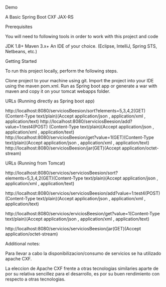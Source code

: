 Demo

A Basic Spring Boot CXF JAX-RS

Prerequisites

You will need to following tools in order to work with this project and code


JDK 1.8+
Maven 3.x+
An IDE of your choice. (Eclipse, IntelliJ, Spring STS, Netbeans, etc.)

Getting Started

To run this project locally, perform the following steps.

Clone project to your machine using git. 
Import the project into your IDE using the maven pom.xml.
Run as Spring boot app or generate a war with maven and copy it on your tomcat webapps folder.

URLs (Running directly as Spring boot app)

http://localhost:8080/serviciosBeesion/sort?elements=5,3,4,2(GET)(Content-Type  text/plain)(Accept application/json , application/xml , application/text)
http://localhost:8080/serviciosBeesion/add?value=1:test4(POST) (Content-Type  text/plain)(Accept application/json , application/xml , application/text)
http://localhost:8080/serviciosBeesion/get?value=1(GET)(Content-Type  text/plain)(Accept application/json , application/xml , application/text)
http://localhost:8080/serviciosBeesion/jar(GET)(Accept application/octet-stream)


URLs (Running from Tomcat)

http://localhost:8080/servicios/serviciosBeesion/sort?elements=5,3,4,2(GET)(Content-Type  text/plain)(Accept application/json , application/xml , application/text)

http://localhost:8080/servicios/serviciosBeesion/add?value=1:test4(POST)(Content-Type  text/plain)(Accept application/json , application/xml , application/text)

http://localhost:8080/servicios/erviciosBeesion/get?value=1(Content-Type  text/plain)(Accept application/json , application/xml , application/text)

http://localhost:8080/servicios/serviciosBeesion/jar(GET)(Accept application/octet-stream)

Additional notes:

Para llevar a cabo la disponibilizacion/consumo de servicios se ha utilizado apache CXF.

La eleccion de Apache CXF frente a otras tecnologias similaries aparte de por su relativa sencillez para el desarrollo, es por su buen rendimiento con respecto a otras tecnologias.